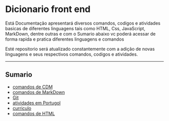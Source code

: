# Dicionario front end

Está Documentação apresentará diversos comandos, codigos e atividades basicas de diferentes linguagens tais como HTML, Css, JavaScript, MarkDown, dentre outras e com o Sumario abaixo vc poderá acessar de forma rapida e pratica diferentes linguagens e comandos

Esté repositorio será atualizado constantemente com a adição de novas linguagens e seus respectivos comandos, codigos e atividades.

---

## Sumario

- [comandos de CDM](./MarkDown/cmd.md)
- [comandos de MarkDown](./MarkDown/cdmarkdown.md)
- [Git](./MarkDown/git.md)
- [atividades em Portugol](./Portugol)
- [curriculo](./MarkDown/curriculo.md)
- [comandos de HTML](./MarkDown/TabeladeComandosHTML.md)
